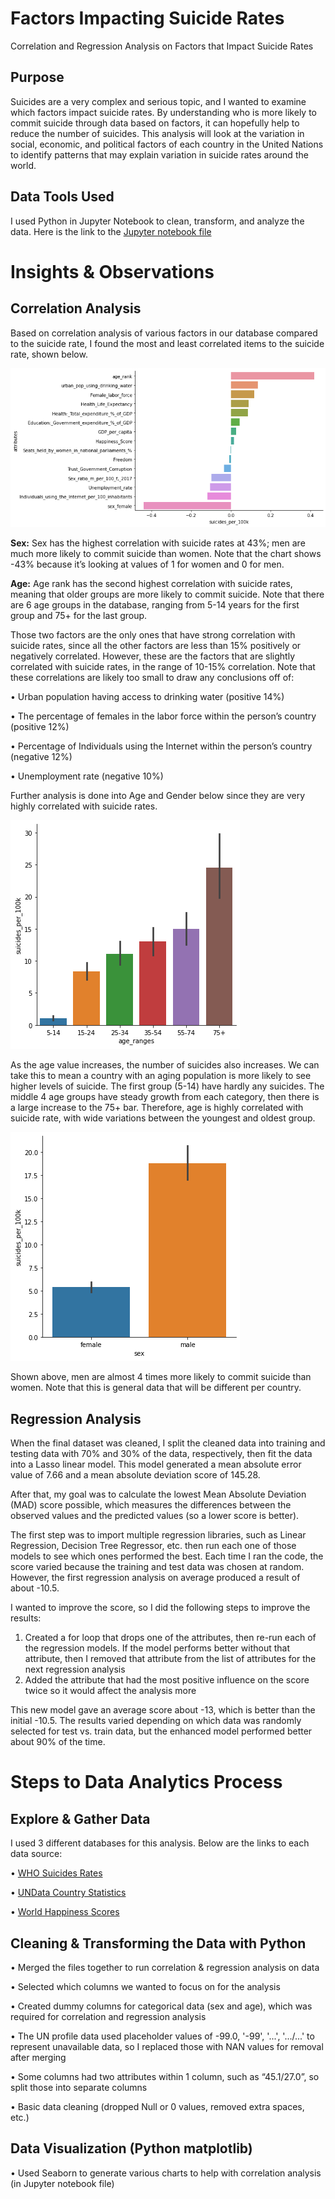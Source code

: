 # Factors Impacting Suicide Rates
Correlation and Regression Analysis on Factors that Impact Suicide Rates

## Purpose
Suicides are a very complex and serious topic, and I wanted to examine which factors impact suicide rates. By understanding who is more likely to commit suicide through data based on factors, it can hopefully help to reduce the number of suicides. This analysis will look at the variation in social, economic, and political factors of each country in the United Nations to identify patterns that may explain variation in suicide rates around the world.

## Data Tools Used
I used Python in Jupyter Notebook to clean, transform, and analyze the data. Here is the link to the [Jupyter notebook file](https://github.com/rossurbina/Factors_Impacting_Suicide_Rates/blob/main/Factors_Impacting_Suicide_Rates.ipynb)

# Insights & Observations

## Correlation Analysis

Based on correlation analysis of various factors in our database compared to the suicide rate, I found the most and least correlated items to the suicide rate, shown below. 

![alt text](https://github.com/rossurbina/Factors_Impacting_Suicide_Rates/blob/main/Correlation_chart.png?raw=true)

**Sex:** Sex has the highest correlation with suicide rates at 43%; men are much more likely to commit suicide than women. Note that the chart shows -43% because it’s looking at values of 1 for women and 0 for men.

**Age:** Age rank has the second highest correlation with suicide rates, meaning that older groups are more likely to commit suicide. Note that there are 6 age groups in the database, ranging from 5-14 years for the first group and 75+ for the last group. 

Those two factors are the only ones that have strong correlation with suicide rates, since all the other factors are less than 15% positively or negatively correlated. However, these are the factors that are slightly correlated with suicide rates, in the range of 10-15% correlation. Note that these correlations are likely too small to draw any conclusions off of:

• Urban population having access to drinking water (positive 14%)

• The percentage of females in the labor force within the person’s country (positive 12%)

• Percentage of Individuals using the Internet within the person’s country (negative 12%)

• Unemployment rate (negative 10%)

Further analysis is done into Age and Gender below since they are very highly correlated with suicide rates. 

![alt text](https://github.com/rossurbina/Factors_Impacting_Suicide_Rates/blob/main/Age_chart.png?raw=true)

As the age value increases, the number of suicides also increases. We can take this to mean a country with an aging population is more likely to see higher levels of suicide. The first group (5-14) have hardly any suicides. The middle 4 age groups have steady growth from each category, then there is a large increase to the 75+ bar. Therefore, age is highly correlated with suicide rate, with wide variations between the youngest and oldest group. 

![alt text](https://github.com/rossurbina/Factors_Impacting_Suicide_Rates/blob/main/Sex_chart.png?raw=true)

Shown above, men are almost 4 times more likely to commit suicide than women. Note that this is general data that will be different per country. 

## Regression Analysis

When the final dataset was cleaned, I split the cleaned data into training and testing data with 70% and 30% of the data, respectively, then fit the data into a Lasso linear model. This model generated a mean absolute error value of 7.66 and a mean absolute deviation score of 145.28.

After that, my goal was to calculate the lowest Mean Absolute Deviation (MAD) score possible, which measures the differences between the observed values and the predicted values (so a lower score is better).

The first step was to import multiple regression libraries, such as Linear Regression, Decision Tree Regressor, etc. then run each one of those models to see which ones performed the best. Each time I ran the code, the score varied because the training and test data was chosen at random. However, the first regression analysis on average produced a result of about -10.5.

I wanted to improve the score, so I did the following steps to improve the results: 

1. Created a for loop that drops one of the attributes, then re-run each of the regression models. If the model performs better without that attribute, then I removed that attribute from the list of attributes for the next regression analysis
2. Added the attribute that had the most positive influence on the score twice so it would affect the analysis more

This new model gave an average score about -13, which is better than the initial -10.5. The results varied depending on which data was randomly selected for test vs. train data, but the enhanced model performed better about 90% of the time. 


# Steps to Data Analytics Process

## Explore & Gather Data
I used 3 different databases for this analysis. Below are the links to each data source: 

• [WHO Suicides Rates](https://www.kaggle.com/datasets/szamil/who-suicide-statistics)

• [UNData Country Statistics](https://www.kaggle.com/datasets/sudalairajkumar/undata-country-profiles)

• [World Happiness Scores](https://www.kaggle.com/datasets/unsdsn/world-happiness)

## Cleaning & Transforming the Data with Python

• Merged the files together to run correlation & regression analysis on data

• Selected which columns we wanted to focus on for the analysis

• Created dummy columns for categorical data (sex and age), which was required for correlation and regression analysis

• The UN profile data used placeholder values of -99.0, '-99', '...', '.../...' to represent unavailable data, so I replaced those with NAN values for removal after merging

• Some columns had two attributes within 1 column, such as “45.1/27.0”, so split those into separate columns

• Basic data cleaning (dropped Null or 0 values, removed extra spaces, etc.)

## Data Visualization (Python matplotlib)

• Used Seaborn to generate various charts to help with correlation analysis (in Jupyter notebook file)

